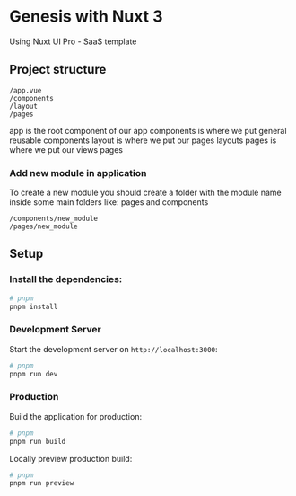 # Genesis with Nuxt 3

Using Nuxt UI Pro - SaaS template

## Project structure

```
/app.vue
/components
/layout
/pages
```

app is the root component of our app
components is where we put general reusable components
layout is where we put our pages layouts
pages is where we put our views pages

### Add new module in application

To create a new module you should create a folder with the module name inside some main folders like: pages and components

```
/components/new_module
/pages/new_module
```

## Setup

### Install the dependencies:

```bash
# pnpm
pnpm install
```

### Development Server

Start the development server on `http://localhost:3000`:

```bash
# pnpm
pnpm run dev
```

### Production

Build the application for production:

```bash
# pnpm
pnpm run build
```

Locally preview production build:

```bash
# pnpm
pnpm run preview
```
